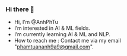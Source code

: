 ### Hi there 👋

<!--
**AnhPhTu/AnhPhTu** is a ✨ _special_ ✨ repository because its `README.md` (this file) appears on your GitHub profile.

Here are some ideas to get you started:

- 🔭 I’m currently working on ...
- 🌱 I’m currently learning ...
- 👯 I’m looking to collaborate on ...
- 🤔 I’m looking for help with ...
- 💬 Ask me about ...
- 📫 How to reach me: ...
- 😄 Pronouns: ...
- ⚡ Fun fact: ...
-->
-  Hi, I’m @AnhPhTu
-  I’m interested in AI & ML fields.
-  I’m currently learning AI & ML and NLP.
-  How to reach me : Contact me via my email "phamtuananh9a9@gmail.com".
